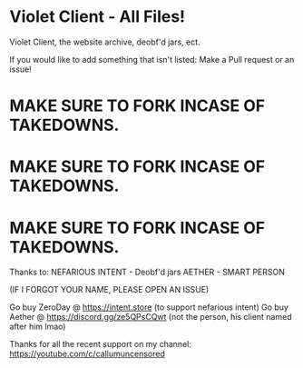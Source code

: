 # Violet Client - All Files!

Violet Client, the website archive, deobf'd jars, ect.

If you would like to add something that isn't listed:
Make a Pull request or an issue!

# MAKE SURE TO FORK INCASE OF TAKEDOWNS.
# MAKE SURE TO FORK INCASE OF TAKEDOWNS.
# MAKE SURE TO FORK INCASE OF TAKEDOWNS.


Thanks to:
NEFARIOUS INTENT - Deobf'd jars
AETHER - SMART PERSON

(IF I FORGOT YOUR NAME, PLEASE OPEN AN ISSUE)

Go buy ZeroDay @ https://intent.store (to support nefarious intent)
Go buy Aether @ https://discord.gg/ze5QPsCQwt (not the person, his client named after him lmao)

Thanks for all the recent support on my channel:
https://youtube.com/c/callumuncensored

